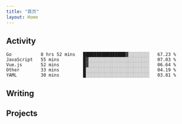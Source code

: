 ```yaml
---
title: "首页"
layout: Home
---
```


## Activity
<!--START_SECTION:waka-->
```text
Go           8 hrs 52 mins   ████████████████▓░░░░░░░░   67.23 % 
JavaScript   55 mins         █▓░░░░░░░░░░░░░░░░░░░░░░░   07.03 % 
Vue.js       52 mins         █▓░░░░░░░░░░░░░░░░░░░░░░░   06.64 % 
Other        33 mins         █░░░░░░░░░░░░░░░░░░░░░░░░   04.19 % 
YAML         30 mins         █░░░░░░░░░░░░░░░░░░░░░░░░   03.81 % 
```
<!--END_SECTION:waka-->

## Writing
<PindedPosts />

## Projects
<Projects />
